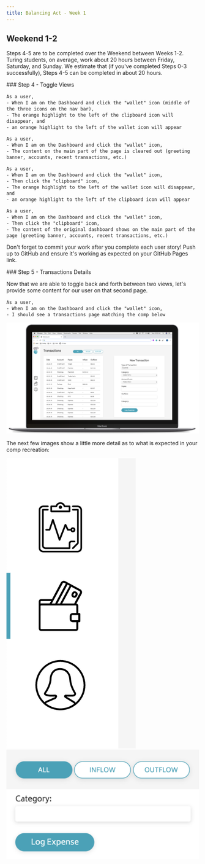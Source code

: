 ```yaml
---
title: Balancing Act - Week 1
---
```


## Weekend 1-2

Steps 4-5 are to be completed over the Weekend between Weeks 1-2. Turing students, on average, work about 20 hours between Friday, Saturday, and Sunday. We estimate that (if you've completed Steps 0-3 successfully), Steps 4-5 can be completed in about 20 hours.

<section class="call-to-action">
### Step 4 - Toggle Views

```
As a user,
- When I am on the Dashboard and click the "wallet" icon (middle of the three icons on the nav bar),
- The orange highlight to the left of the clipboard icon will disappear, and
- an orange highlight to the left of the wallet icon will appear
```

```
As a user,
- When I am on the Dashboard and click the "wallet" icon,
- The content on the main part of the page is cleared out (greeting banner, accounts, recent transactions, etc.)
```

```
As a user,
- When I am on the Dashboard and click the "wallet" icon,
- Then click the "clipboard" icon,
- The orange highlight to the left of the wallet icon will disappear, and
- an orange highlight to the left of the clipboard icon will appear
```

```
As a user,
- When I am on the Dashboard and click the "wallet" icon,
- Then click the "clipboard" icon,
- The content of the original dashboard shows on the main part of the page (greeting banner, accounts, recent transactions, etc.)
```
</section>

Don't forget to commit your work after you complete each user story! Push up to GitHub and ensure it's working as expected on your GitHub Pages link.

<section class="call-to-action">
### Step 5 - Transactions Details

Now that we are able to toggle back and forth between two views, let's provide some content for our user on that second page.

```
As a user,
- When I am on the Dashboard and click the "wallet" icon,
- I should see a transactions page matching the comp below
```
</section>

<img src="../assets/balancing-act/transactions-comp.png" alt="Transactions Comp">

The next few images show a little more detail as to what is expected in your comp recreation:

<img src="../assets/balancing-act/nav-details-2.png" alt="Completed project">

<img src="../assets/balancing-act/filter-btns.png" alt="Completed project">

<img src="../assets/balancing-act/form-detail.png" alt="Completed project">
